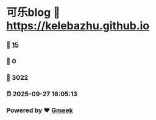# 可乐blog :link: https://kelebazhu.github.io 
### :page_facing_up: [15](https://kelebazhu.github.io/tag.html) 
### :speech_balloon: 0 
### :hibiscus: 3022 
### :alarm_clock: 2025-09-27 16:05:13 
### Powered by :heart: [Gmeek](https://github.com/Meekdai/Gmeek)
